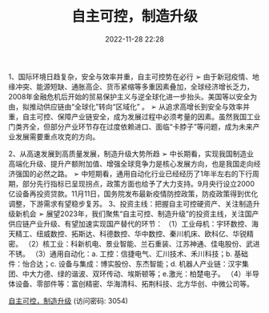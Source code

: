 ﻿---
title: 自主可控，制造升级
date: 2022-11-28 22:28
tags:
- 机械行业
updated: 1970-01-01 08:00:00
---

1、国际环境日趋复杂，安全与效率并重，自主可控势在必行
➢ 由于新冠疫情、地缘冲突、能源短缺、通胀高企、货币紧缩等多重因素叠加，全球经济增长乏力，2008年金融危机后开始的贸易保护主义与逆全球化进一步抬头。美国等以安全为由，拟推动供应链由“全球化”转向“区域化” 。
➢ 从追求高增长到安全与效率并重，自主可控、保障产业链安全，成为发展过程中必须考量的因素。虽然我国工业门类齐全，但部分产业环节存在过度依赖进口、面临“卡脖子”等问题，成为未来产业发展需要重点攻克的方向。
<!-- more -->
2、从高速发展到高质量发展，制造升级大势所趋
➢ 中长期看，实现我国制造业高端化升级、提升产额附加值、增强全球竞争力是核心发展方向，也是我国走向经济强国的必然之路。
➢ 中短期看，通用自动化行业已经经历了1年半左右的下行周期，部分先行指标已呈现拐点，政策方面也给予了大力支持。9月央行设立2000亿设备再投资贷款。11月11日，国务院发布最新疫情防控政策，防疫政策得到优化调整，下游需求有望稳步复苏。
3、投资主线：把握自主可控硬资产、关注制造升级新机会
➢ 展望2023年，我们聚焦“自主可控、制造升级”的投资主线，关注国产供应链产业升级、有望加速实现国产替代的环节：
（1）工业母机：宇环数控、海天精工、纽威数控、拓斯达、科德数控、华中数控、秦川机床、欧科亿、华锐精密。
（2）核工业：科新机电、景业智能、兰石重装、江苏神通、佳电股份、武进不锈。
（3）通用自动化：a. 工控：信捷电气、汇川技术、禾川科技；b. 基础件：怡合达；c. 设备与集成：博实股份、东杰智能；d. 机器人产业链：汉宇集团、中大力德、绿的谐波、双环传动、埃斯顿等；e.激光：柏楚电子。
（4）半导体设备、零部件等：富创精密、华海清科、拓荆科技、北方华创、中微公司等。

[自主可控，制造升级](https://url12.ctfile.com/f/3948612-735512547-7b5c1e?p=3054)
(访问密码: 3054)

